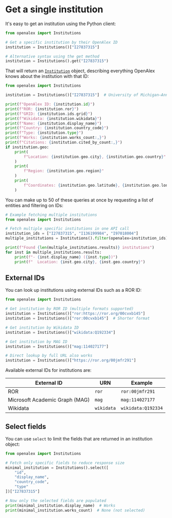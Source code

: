 # Get a single institution

It's easy to get an institution using the Python client:

```python
from openalex import Institutions

# Get a specific institution by their OpenAlex ID
institution = Institutions()["I27837315"]

# Alternative syntax using the get method
institution = Institutions().get("I27837315")
```

That will return an [`Institution`](institution-object.md) object, describing everything OpenAlex knows about the institution with that ID:

```python
from openalex import Institutions

institution = Institutions()["I27837315"]  # University of Michigan–Ann Arbor

print(f"OpenAlex ID: {institution.id}")
print(f"ROR: {institution.ror}")
print(f"GRID: {institution.ids.grid}")
print(f"Wikidata: {institution.wikidata}")
print(f"Name: {institution.display_name}")
print(f"Country: {institution.country_code}")
print(f"Type: {institution.type}")
print(f"Works: {institution.works_count:,}")
print(f"Citations: {institution.cited_by_count:,}")
if institution.geo:
    print(
        f"Location: {institution.geo.city}, {institution.geo.country}"
    )
    print(
        f"Region: {institution.geo.region}"
    )
    print(
        f"Coordinates: {institution.geo.latitude}, {institution.geo.longitude}"
    )
```

You can make up to 50 of these queries at once by requesting a list of entities and filtering on IDs:

```python
# Example fetching multiple institutions
from openalex import Institutions

# Fetch multiple specific institutions in one API call
institution_ids = ["I27837315", "I136199984", "I97018004"]
multiple_institutions = Institutions().filter(openalex=institution_ids).get()

print(f"Found {len(multiple_institutions.results)} institutions")
for inst in multiple_institutions.results:
    print(f"- {inst.display_name} ({inst.type})")
    print(f"  Location: {inst.geo.city}, {inst.geo.country}")
```

## External IDs

You can look up institutions using external IDs such as a ROR ID:

```python
from openalex import Institutions

# Get institution by ROR ID (multiple formats supported)
institution = Institutions()["ror:https://ror.org/00cvxb145"]
institution = Institutions()["ror:00cvxb145"]  # Shorter format

# Get institution by Wikidata ID
institution = Institutions()["wikidata:Q192334"]

# Get institution by MAG ID
institution = Institutions()["mag:114027177"]

# Direct lookup by full URL also works
institution = Institutions()["https://ror.org/00jmfr291"]
```

Available external IDs for institutions are:

| External ID | URN | Example |
|------------|-----|---------|
| ROR | `ror` | `ror:00jmfr291` |
| Microsoft Academic Graph (MAG) | `mag` | `mag:114027177` |
| Wikidata | `wikidata` | `wikidata:Q192334` |

## Select fields

You can use `select` to limit the fields that are returned in an institution object:

```python
from openalex import Institutions

# Fetch only specific fields to reduce response size
minimal_institution = Institutions().select([
    "id",
    "display_name",
    "country_code",
    "type"
])["I27837315"]

# Now only the selected fields are populated
print(minimal_institution.display_name)  # Works
print(minimal_institution.works_count)  # None (not selected)
```
